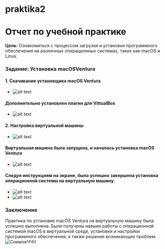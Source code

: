 # praktika2
# Отчет по учебной практике
**Цель**: Ознакомиться с процессом загрузки и установки программного обеспечения на различных операционных системах, таких как macOS и Linux.
### Задание: Установка macOSVentura
#### 1. Скачивание установщика macOS Ventura
* ![alt text](<скрины/Снимок экрана 2025-03-28 194029.png>)
#### Дополнительно установлен плагин для VittualBox
* ![alt text](7.png)
#### 2. Настройка виртуальной машины
* ![alt text](скрины/2.png)
#### Виртуальная машина была запущена, и началась установка macOS Ventura
* ![alt text](8.png)
#### Следуя инструкциям на экране, была успешно завершена установка операционной системы на виртуальную машину.
* ![alt text](9.png)
* ![alt text](10.png)
### Заключение
Практика по установке macOS Ventura на виртуальную машину была успешно выполнена. Были получены навыки работы с операционной системой macOS в виртуальной среде, установки и настройки программного обеспечения, а также решения возникающих проблем.
![СнимокЧЧЧ](https://github.com/user-attachments/assets/2e3fe4e8-0095-4348-b293-3dbd788b331e)
